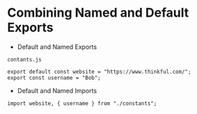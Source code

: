 # Combining Named and Default Exports

* Default and Named Exports

`contants.js`
```
export default const website = "https://www.thinkful.com/";
export const username = "Bob";
```

* Default and Named Imports
```
import website, { username } from "./constants";
```